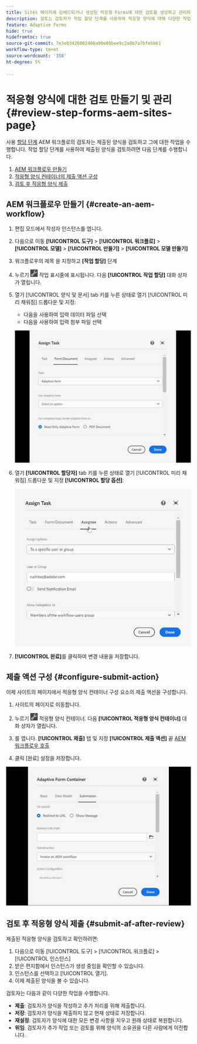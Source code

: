 ```yaml
---
title: Sites 페이지에 임베드되거나 생성된 적응형 Forms에 대한 검토를 생성하고 관리하는 방법
description: 검토는 검토자가 작업 할당 단계를 사용하여 적응형 양식에 대해 다양한 작업을 수행할 수 있는 메커니즘입니다.
feature: Adaptive Forms
hide: true
hidefromtoc: true
source-git-commit: 7e3eb3426002408a90e08bee9c2a8b7a7bfebb61
workflow-type: tm+mt
source-wordcount: '358'
ht-degree: 5%

---
```



# 적응형 양식에 대한 검토 만들기 및 관리 {#review-step-forms-aem-sites-page}

사용 [할당 단계](https://experienceleague.adobe.com/docs/experience-manager-cloud-service/content/forms/create-form-centric-workflows/aem-forms-workflow-step-reference.html#assign-task-step) AEM 워크플로의 검토자는 제출된 양식을 검토하고 그에 대한 작업을 수행합니다. 작업 할당 단계를 사용하여 제출된 양식을 검토하려면 다음 단계를 수행합니다.

1. [AEM 워크플로우 만들기](#create-an-aem-workflow)
1. [적응형 양식 컨테이너의 제출 액션 구성](#configure-submit-action)
1. [검토 후 적응형 양식 제출](#submit-af-after-review)

## AEM 워크플로우 만들기 {#create-an-aem-workflow}

1. 편집 모드에서 작성자 인스턴스를 엽니다.
1. 다음으로 이동 **[!UICONTROL 도구]** >  **[!UICONTROL 워크플로]** >  **[!UICONTROL 모델]** > **[!UICONTROL 만들기]** > **[!UICONTROL 모델 만들기]**
1. 워크플로우의 제목 을 지정하고 **[작업 할당]** 단계
1. 누르기 ![settings_icon](assets/settings_icon.png) 작업 표시줄에 표시됩니다. 다음 **[!UICONTROL 작업 할당]** 대화 상자가 열립니다.
1. 열기 [!UICONTROL 양식 및 문서] tab 키를 누른 상태로 열기 [!UICONTROL 미리 채워짐] 드롭다운 및 지정:

   * 다음을 사용하여 입력 데이터 파일 선택
   * 다음을 사용하여 입력 첨부 파일 선택

   ![검토 단계](/help/forms/assets/assigntask-review1.gif)

1. 열기 **[!UICONTROL 할당자]** tab 키를 누른 상태로 열기 [!UICONTROL 미리 채워짐] 드롭다운 및 지정 **[!UICONTROL 할당 옵션]**:

   ![검토 단계](/help/forms/assets/review-assignstep.png)

1. **[!UICONTROL 완료]**&#x200B;를 클릭하여 변경 내용을 저장합니다.

## 제출 액션 구성 {#configure-submit-action}

이제 사이트의 페이지에서 적응형 양식 컨테이너 구성 요소의 제출 액션을 구성합니다.

1. 사이트의 페이지로 이동합니다.
1. 누르기 ![settings_icon](assets/settings_icon.png) 적응형 양식 컨테이너. 다음 **[!UICONTROL 적응형 양식 컨테이너]** 대화 상자가 열립니다.
1. 를 엽니다. **[!UICONTROL 제출]** 탭 및 지정 **[!UICONTROL 제출 액션]** 끝 [AEM 워크플로우 호출](https://experienceleague.adobe.com/docs/experience-manager-cloud-service/content/forms/adaptive-forms-authoring/authoring-adaptive-forms-foundation-components/configure-submit-actions-and-metadata-submission/configuring-submit-actions.html?lang=en#invoke-an-aem-workflow)

1. 클릭 [완료] 설정을 저장합니다.

![submissiontab-reviewstep](/help/forms/assets/submissiontab-reviewstep.gif)

## 검토 후 적응형 양식 제출 {#submit-af-after-review}

제출된 적응형 양식을 검토하고 확인하려면:

1. 다음으로 이동 [!UICONTROL 도구] >  [!UICONTROL 워크플로] >  [!UICONTROL 인스턴스]
1. 받은 편지함에서 인스턴스가 생성 중임을 확인할 수 있습니다.
1. 인스턴스를 선택하고 [!UICONTROL 열기].
1. 이제 제출된 양식을 볼 수 있습니다.

검토자는 다음과 같이 다양한 작업을 수행합니다.

* **제출**: 검토자가 양식을 작성하고 추가 처리를 위해 제출합니다.
* **저장**: 검토자가 양식을 제출하지 않고 현재 상태로 저장합니다.
* **재설정**: 검토자가 양식에 대한 모든 변경 사항을 지우고 원래 상태로 복원합니다.
* **위임**: 검토자가 추가 작업 또는 검토를 위해 양식의 소유권을 다른 사람에게 이전합니다.
